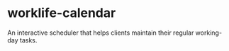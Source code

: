 # worklife-calendar
An interactive scheduler that helps clients maintain their regular working-day tasks. 
